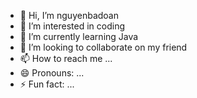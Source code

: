 - 👋 Hi, I’m nguyenbadoan
- 👀 I’m interested in coding
- 🌱 I’m currently learning Java
- 💞️ I’m looking to collaborate on my friend
- 📫 How to reach me ...
- 😄 Pronouns: ...
- ⚡ Fun fact: ...

<!---
nguyenbadoan1705/nguyenbadoan1705 is a ✨ special ✨ repository because its `README.md` (this file) appears on your GitHub profile.
You can click the Preview link to take a look at your changes.
--->
